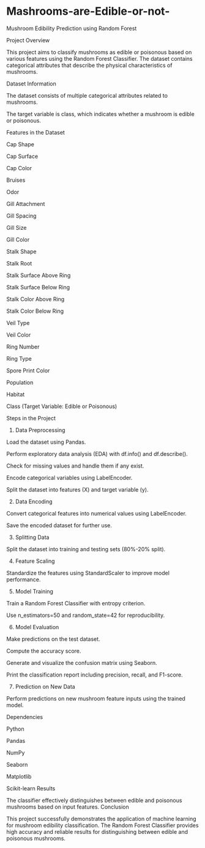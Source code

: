 # Mashrooms-are-Edible-or-not-

Mushroom Edibility Prediction using Random Forest

Project Overview

This project aims to classify mushrooms as edible or poisonous based on various features using the Random Forest Classifier. The dataset contains categorical attributes that describe the physical characteristics of mushrooms.

Dataset Information

The dataset consists of multiple categorical attributes related to mushrooms.

The target variable is class, which indicates whether a mushroom is edible or poisonous.

Features in the Dataset

Cap Shape

Cap Surface

Cap Color

Bruises

Odor

Gill Attachment

Gill Spacing

Gill Size

Gill Color

Stalk Shape

Stalk Root

Stalk Surface Above Ring

Stalk Surface Below Ring

Stalk Color Above Ring

Stalk Color Below Ring

Veil Type

Veil Color

Ring Number

Ring Type

Spore Print Color

Population

Habitat

Class (Target Variable: Edible or Poisonous)

Steps in the Project

1. Data Preprocessing

Load the dataset using Pandas.

Perform exploratory data analysis (EDA) with df.info() and df.describe().

Check for missing values and handle them if any exist.

Encode categorical variables using LabelEncoder.

Split the dataset into features (X) and target variable (y).

2. Data Encoding

Convert categorical features into numerical values using LabelEncoder.

Save the encoded dataset for further use.

3. Splitting Data

Split the dataset into training and testing sets (80%-20% split).

4. Feature Scaling

Standardize the features using StandardScaler to improve model performance.

5. Model Training

Train a Random Forest Classifier with entropy criterion.

Use n_estimators=50 and random_state=42 for reproducibility.

6. Model Evaluation

Make predictions on the test dataset.

Compute the accuracy score.

Generate and visualize the confusion matrix using Seaborn.

Print the classification report including precision, recall, and F1-score.

7. Prediction on New Data

Perform predictions on new mushroom feature inputs using the trained model.

Dependencies

Python

Pandas

NumPy

Seaborn

Matplotlib

Scikit-learn
Results

The classifier effectively distinguishes between edible and poisonous mushrooms based on input features.
Conclusion

This project successfully demonstrates the application of machine learning for mushroom edibility classification. The Random Forest Classifier provides high accuracy and reliable results for distinguishing between edible and poisonous mushrooms.
